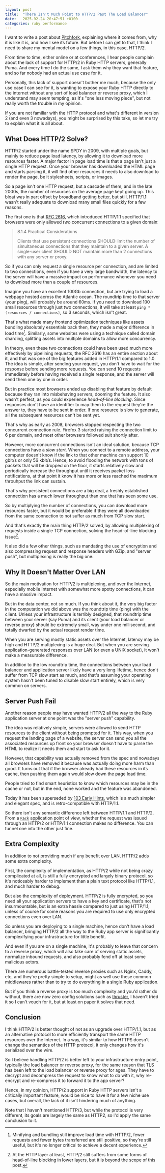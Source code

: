 ```yaml
---
layout: post
title:  "There Isn't Much Point to HTTP/2 Past The Load Balancer"
date:   2025-02-24 20:47:51 +0100
categories: ruby performance
---
```


I want to write a post about [Pitchfork](https://rubygems.org/gems/pitchfork), explaining where it comes from, why it
is like it is, and how I see its future.
But before I can get to that, I think I need to share my mental model on a few things, in this case, HTTP/2.

From time to time, either online or at conferences, I hear people complain about the lack of support for HTTP/2 in
Ruby HTTP servers, generally Puma.
And every time I do the same, I ask them why they want that feature, and so far nobody had an actual use case for it.

Personally, this lack of support doesn't bother me much, because the only use case I can see for it, is wanting to expose
your Ruby HTTP directly to the internet without any sort of load balancer or reverse proxy, which I understand may seem
tempting, as it's "one less moving piece", but not really worth the trouble in my opinion.

If you are not familiar with the HTTP protocol and what's different in version 2 (and even 3 nowadays), you might
be surprised by this take, so let me try to explain what it is all about.

## What Does HTTP/2 Solve?

HTTP/2 started under the name SPDY in 2009, with multiple goals, but mainly to reduce page load latency, by allowing it to
download more resources faster.
A major factor in page load time is that a page isn't just a single HTTP request.
Once your browser has downloaded the HTML page and starts parsing it, it will find other resources it needs to also
download to render the page, be it stylesheets, scripts, or images.

So a page isn't one HTTP request, but a cascade of them, and in the late 2000s, the number of resources on the average
page kept going up.
This bloat was in part offset by broadband getting better, but still, HTTP/1.1 wasn't really adequate to download
many small files quickly for a few reasons.

The first one is that [RFC 2616](https://datatracker.ietf.org/doc/html/rfc2616), which introduced HTTP/1.1
specified that browsers were only allowed *two* concurrent connections to a given domain:

> 8.1.4 Practical Considerations
>
> Clients that use persistent connections SHOULD limit the number of simultaneous connections that they maintain to a
> given server. A single-user client SHOULD NOT maintain more than 2 connections with any server or proxy.

So if you can only request a single resource per connection, and are limited to two connections, even if you have a very
large bandwidth, the latency to the server will have a massive impact on performance whenever you need to download more than
a couple of resources.

Imagine you have an excellent 100Gb connection, but are trying to load a webpage hosted across the Atlantic ocean.
The roundtrip time to that server (your ping), will probably be around 60ms. If you need to download 100 small resources
through just two connections, it will take at least `ping * (resources / connections)`, so 3 seconds, which isn't great.

That's what made many frontend optimization techniques like assets bundling absolutely essentials back then, they
made a major difference in load time[^1].
Similarly, some websites were using a technique called domain sharding, splitting assets into multiple domains to allow
more concurrency.

In theory, even these two connections could have been used much more effectively by pipelining requests,
the RFC 2616 has an entire section about it, and that was one of the big features added in HTTP/1.1 compared to 1.0.
The idea is simple, after sending your request, you don't have to wait for the response before sending more requests.
You can send 10 requests immediately before having received a single response, and the server will send them one by one
in order.

But in practice most browsers ended up disabling that feature by default because they ran into misbehaving servers, dooming
the feature.
It also wasn't perfect, as you could experience *head-of-line blocking*.
Since responses don't have an identifier to map them to the request they're the answer to, they have to be sent in order.
If one resource is slow to generate, all the subsequent resources can't be sent yet.

That's why as early as 2008, browsers stopped respecting the two concurrent connection rule.
Firefox 3 started raising the connection limit to 6 per domain, and most other browsers followed suit shortly after.

However, more concurrent connections isn't an ideal solution, because TCP connections have a *slow start*.
When you connect to a remote address, your computer doesn't know if the link to that other machine can support 10 gbit/s
or only 56 kbit/s.
Hence, to avoid flooding the network with tons of packets that will be dropped on the floor, it starts relatively slow
and periodically increase the throughput until it receives packet loss notifications, at that point it know it has more
or less reached the maximum throuhput the link can sustain.

That's why persistent connections are a big deal, a freshly established connection has a much lower throughput than one
that has seen some use.

So by multiplying the number of connections, you can download more resources faster, but it would be preferable if they
were all downloaded from the same connection to not suffer as much from TCP slow start.

And that's exactly the main thing HTTP/2 solved, by allowing multiplexing of requests inside a single TCP connection,
solving the head-of-line blocking issue[^2].

It also did a few other things, such as mandating the use of encryption and also compressing request and response headers
with GZip, and "server push", but multiplexing is really the big one.

## Why It Doesn't Matter Over LAN

So the main motivation for HTTP/2 is multiplexing, and over the Internet, especially mobile Internet with somewhat more
spotty connections, it can have a massive impact.

But in the data center, not so much. If you think about it, the very big factor in the computation we did above was the
roundtrip time (ping) with the client.
Unless your infrastructure is terribly designed, that roundtrip time between your server (say Puma) and its client
(your load balancer or reverse proxy) should be extremely small, way under one millisecond, and totally dwarfed by the
actual request render time.

When you are serving mostly static assets over the Internet, latency may be high and HTTP/2 multiplexing is a huge deal.
But when you are serving application-generated responses over LAN (or even a UNIX socket), it won't make a measurable
difference.

In addition to the low roundtrip time, the connections between your load balancer and application server likely have
a very long lifetime, hence don't suffer from TCP slow start as much, and that's assuming your operating system hasn't
been tuned to disable slow start entirely, which is very common on servers.

## Server Push Fail

Another reason people may have wanted HTTP/2 all the way to the Ruby application server at one point was the "server push"
capability.

The idea was relatively simple, servers were allowed to send HTTP resources to the client without being prompted for it.
This way, when you request the landing page of a website, the server can send you all the associated resources up front
so your browser doesn't have to parse the HTML to realize it needs them and start to ask for it.

However, that capability was actually removed from the spec and nowadays all browsers have removed it because was
actually doing more harm than good. It turns out that if the browser already had these resources in its cache, then
pushing them again would slow down the page load time.

People tried to find smart heuristics to know which resources may be in the cache or not, but in the end, none worked
and the feature was abandoned.

Today it has been superseded by [103 Early Hints](https://developer.mozilla.org/en-US/docs/Web/HTTP/Status/103), which
is a much simpler and elegant spec, and is retro-compatible with HTTP/1.1.

So there isn't any semantic difference left between HTTP/1.1 and HTTP/2.
From a [`Rack`](https://github.com/rack/rack/blob/main/SPEC.rdoc) application point of view, whether the request was
issued through an HTTP/2 or HTTP/1.1 connection makes no difference.
You can tunnel one into the other just fine.

## Extra Complexity

In addition to not providing much if any benefit over LAN, HTTP/2 adds some extra complexity.

First, the complexity of implementation, as HTTP/2 while not being crazy complicated at all, is still a fully encrypted and
largely binary protocol, so it's noticeably harder to implement than a plain text protocol like HTTP/1.1, and much harder
to debug.

But also the complexity of deployment. HTTP/2 is fully encrypted, so you need all your application servers to have a key and
certificate, that's not insurmountable, but is an extra hassle compared to just using HTTP/1.1, unless of course for some
reasons you are required to use only encrypted connections even over LAN. 

So unless you are deploying to a single machine, hence don't have a load balancer, bringing HTTP/2 all the way to
the Ruby app server is significantly complexifying your infrastructure for little benefit.

And even if you are on a single machine, it's probably to leave that concern to a reverse proxy, which will also take
care of serving static assets, normalize inbound requests, and also probably fend off at least some malicious actors.

There are numerous battle-tested reverse proxies such as Nginx, Caddy, etc, and they're pretty simple to setup, might as well use these common middlewares rather than to try to do everything in a single Ruby application.

But if you think a reverse proxy is too much complexity and you'd rather do without, there are now zero config solutions
such as [thruster](https://github.com/basecamp/thruster), I haven't tried it so I can't vouch for it, but at least on
paper it solves that need.

## Conclusion

I think HTTP/2 is better thought of not as an upgrade over HTTP/1.1, but as an alternative protocol to more efficiently
transport the same HTTP resources over the Internet. In a way, it's similar to how HTTPS doesn't change the semantics
of the HTTP protocol, it only changes how it's serialized over the wire.

So I believe handling HTTP/2 is better left to your infrastructure entry point, typically the load balancer or reverse proxy, for the same
reason that TLS has been left to the load balancer or reverse proxy for ages. They have to decrypt and decompress
the request to know what to do with it, why re-encrypt and re-compress it to forward it to the app server?

Hence, in my opinion, HTTP/2 support in Ruby HTTP servers isn't a critically important feature, would be nice to have it for a few
niche use cases, but overall, the lack of it isn't hindering much of anything.

Note that I haven't mentioned HTTP/3, but while the protocol is very different, its goals are largely the same as HTTP2, so I'd apply the same conclusion to it.

[^1]: Minifying and bundling still improve load time with HTTP/2, fewer requests and fewer bytes transferred are still positive, so they're still useful, but it's no longer critical to achieve a decent experience.
[^2]: At the HTTP layer at least, HTTP/2 still suffers from some forms of head-of-line blocking in lower layers, but it is beyond the scope of this post.
